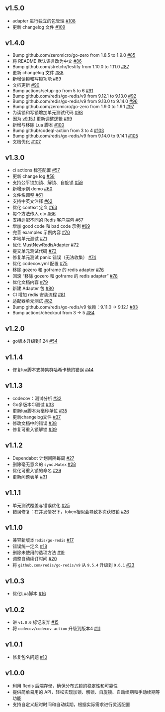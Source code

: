 ## v1.5.0
- adapter 进行独立的包管理 [#108](https://github.com/jefferyjob/go-redislock/pull/108)
- 更新 changelog 文件 [#109](https://github.com/jefferyjob/go-redislock/pull/109)

## v1.4.0
- Bump github.com/zeromicro/go-zero from 1.8.5 to 1.9.0 [#85](https://github.com/jefferyjob/go-redislock/pull/85)
- 将 README 默认语言改为中文 [#86](https://github.com/jefferyjob/go-redislock/pull/86)
- Bump github.com/stretchr/testify from 1.10.0 to 1.11.0 [#87](https://github.com/jefferyjob/go-redislock/pull/87)
- 更新 changelog 文件 [#88](https://github.com/jefferyjob/go-redislock/pull/88)
- 新增读锁和写锁功能 [#89](https://github.com/jefferyjob/go-redislock/pull/89)
- 文档更新 [#90](https://github.com/jefferyjob/go-redislock/pull/90)
- Bump actions/setup-go from 5 to 6 [#91](https://github.com/jefferyjob/go-redislock/pull/91)
- Bump github.com/redis/go-redis/v9 from 9.12.1 to 9.13.0 [#92](https://github.com/jefferyjob/go-redislock/pull/92)
- Bump github.com/redis/go-redis/v9 from 9.13.0 to 9.14.0 [#96](https://github.com/jefferyjob/go-redislock/pull/96)
- Bump github.com/zeromicro/go-zero from 1.9.0 to 1.9.1 [#97](https://github.com/jefferyjob/go-redislock/pull/97)
- 为读锁和写锁增加单元测试代码 [#98](https://github.com/jefferyjob/go-redislock/pull/98)
- 因为 [v9.15.1](https://github.com/redis/go-redis/releases/tag/v9.15.1) 更新调整逻辑 [#99](https://github.com/jefferyjob/go-redislock/pull/99)
- 新增与移除 Lua 脚本 [#100](https://github.com/jefferyjob/go-redislock/pull/100)
- Bump github/codeql-action from 3 to 4 [#103](https://github.com/jefferyjob/go-redislock/pull/103)
- Bump github.com/redis/go-redis/v9 from 9.14.0 to 9.14.1 [#105](https://github.com/jefferyjob/go-redislock/pull/105)
- 文档优化 [#107](https://github.com/jefferyjob/go-redislock/pull/107)

## v1.3.0
- ci actions 标签配置 [#57](https://github.com/jefferyjob/go-redislock/pull/57)
- 更新 change log [#58](https://github.com/jefferyjob/go-redislock/pull/58)
- 支持公平锁加锁、解锁、自旋锁 [#59](https://github.com/jefferyjob/go-redislock/pull/59)
- 新增示例 demo [#60](https://github.com/jefferyjob/go-redislock/pull/60)
- 文件名调整 [#61](https://github.com/jefferyjob/go-redislock/pull/61)
- 支持中英文注释 [#62](https://github.com/jefferyjob/go-redislock/pull/62)
- 优化 context 定义 [#63](https://github.com/jefferyjob/go-redislock/pull/63)
- 每个方法传入 ctx [#66](https://github.com/jefferyjob/go-redislock/pull/66)
- 支持适配不同的 Redis 客户端包 [#67](https://github.com/jefferyjob/go-redislock/pull/67)
- 增加 good code 和 bad code 示例 [#69](https://github.com/jefferyjob/go-redislock/pull/69)
- 完善 examples 示例内容 [#70](https://github.com/jefferyjob/go-redislock/pull/70)
- 本地单元测试 [#71](https://github.com/jefferyjob/go-redislock/pull/71)
- 优化 MustNewRedisAdapter [#72](https://github.com/jefferyjob/go-redislock/pull/72)
- 提交单元测试代码 [#73](https://github.com/jefferyjob/go-redislock/pull/73)
- 修复单元测试 panic 错误（无法收集） [#74](https://github.com/jefferyjob/go-redislock/pull/74)
- 优化 codecov.yml 配置 [#75](https://github.com/jefferyjob/go-redislock/pull/75)
- 移除 gozero 和 goframe 的 redis adapter [#76](https://github.com/jefferyjob/go-redislock/pull/76)
- 回滚 “移除 gozero 和 goframe 的 redis adapter” [#78](https://github.com/jefferyjob/go-redislock/pull/78)
- 优化文档内容 [#79](https://github.com/jefferyjob/go-redislock/pull/79)
- 新建 Adapter 包 [#80](https://github.com/jefferyjob/go-redislock/pull/80)
- CI 增加 redis 安装流程 [#81](https://github.com/jefferyjob/go-redislock/pull/81)
- 适配器单元测试 [#82](https://github.com/jefferyjob/go-redislock/pull/82)
- Bump github.com/redis/go-redis/v9 依赖：9.11.0 → 9.12.1 [#83](https://github.com/jefferyjob/go-redislock/pull/83)
- Bump actions/checkout from 3 → 5 [#84](https://github.com/jefferyjob/go-redislock/pull/84)

## v1.2.0
- go版本升级到1.24  [#54](https://github.com/jefferyjob/go-redislock/pull/54)

## v1.1.4
- 修复lua脚本支持集群哈希卡槽的错误 [#44](https://github.com/jefferyjob/go-redislock/pull/44)

## v1.1.3
- codecov：测试分析 [#32](https://github.com/jefferyjob/go-redislock/pull/32)
- Go多版本CI测试 [#33](https://github.com/jefferyjob/go-redislock/pull/33)
- 更新lua脚本为毫秒单位 [#35](https://github.com/jefferyjob/go-redislock/pull/35)
- 更新changelog文件 [#37](https://github.com/jefferyjob/go-redislock/pull/37)
- 修改文档中的错误 [#38](https://github.com/jefferyjob/go-redislock/pull/38)
- 修复可重入锁解锁 [#39](https://github.com/jefferyjob/go-redislock/pull/39)

## v1.1.2
- Dependabot 计划间隔每周 [#27](https://github.com/jefferyjob/go-redislock/pull/27)
- 删除毫无意义的 `sync.Mutex` [#28](https://github.com/jefferyjob/go-redislock/pull/28)
- 优化可重入锁的命名 [#29](https://github.com/jefferyjob/go-redislock/pull/29)
- 更新问题表单 [#31](https://github.com/jefferyjob/go-redislock/pull/31)

## v1.1.1
- 单元测试覆盖与错误优化 [#25](https://github.com/jefferyjob/go-redislock/pull/25)
- 错误修复：在并发情况下，token相似会导致多次获取锁 [#26](https://github.com/jefferyjob/go-redislock/pull/26)

## v1.1.0
- 兼容新版本`redis/go-redis` [#17](https://github.com/jefferyjob/go-redislock/pull/17)
- 错误统一定义 [#18](https://github.com/jefferyjob/go-redislock/pull/18)
- 删除未使用的选项方法 [#19](https://github.com/jefferyjob/go-redislock/pull/19)
- 调整自动续订时间 [#20](https://github.com/jefferyjob/go-redislock/pull/20)
- 将 `github.com/redis/go-redis/v9` 从 `9.5.4` 升级到 `9.6.1` [#23](https://github.com/jefferyjob/go-redislock/pull/23)

## v1.0.3
- 优化Lua脚本 [#16](https://github.com/jefferyjob/go-redislock/pull/16)

## v1.0.2
- 讲 `v1.0.0` 标记废弃 [#15](https://github.com/jefferyjob/go-redislock/pull/15)
- 将 `codecov/codecov-action` 升级到版本4 [#11](https://github.com/jefferyjob/go-redislock/pull/11)

## v1.0.1
- 修复包名问题 [#10](https://github.com/jefferyjob/go-redislock/pull/10)

## v1.0.0
- 利用 Redis 后端存储，确保分布式锁的稳定性和可靠性
- 提供简单易用的 API，轻松实现加锁、解锁、自旋锁、自动续期和手动续期等功能
- 支持自定义超时时间和自动续期，根据实际需求进行灵活配置